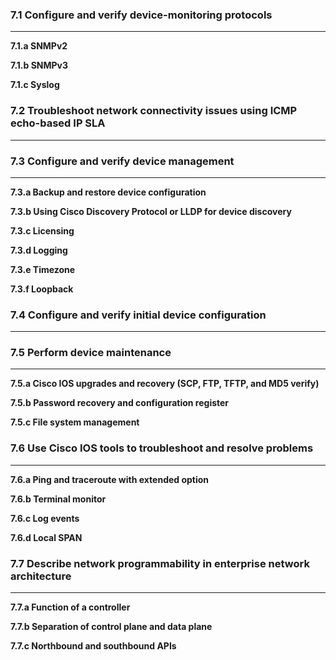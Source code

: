 ### 7.1 Configure and verify device-monitoring protocols
-----
**7.1.a SNMPv2**

**7.1.b SNMPv3**

**7.1.c Syslog**

### 7.2 Troubleshoot network connectivity issues using ICMP echo-based IP SLA
-----

### 7.3 Configure and verify device management
-----
**7.3.a Backup and restore device configuration**

**7.3.b Using Cisco Discovery Protocol or LLDP for device discovery**

**7.3.c Licensing**

**7.3.d Logging**

**7.3.e Timezone**

**7.3.f Loopback**

### 7.4 Configure and verify initial device configuration
-----

### 7.5 Perform device maintenance
-----
**7.5.a Cisco IOS upgrades and recovery (SCP, FTP, TFTP, and MD5 verify)**

**7.5.b Password recovery and configuration register**

**7.5.c File system management**

### 7.6 Use Cisco IOS tools to troubleshoot and resolve problems
-----
**7.6.a Ping and traceroute with extended option**

**7.6.b Terminal monitor**

**7.6.c Log events**

**7.6.d Local SPAN**

### 7.7 Describe network programmability in enterprise network architecture
-----
**7.7.a Function of a controller**

**7.7.b Separation of control plane and data plane**

**7.7.c Northbound and southbound APIs**
